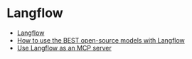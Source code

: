 # Langflow

- [Langflow](https://www.langflow.org/)
- [How to use the BEST open-source models with Langflow](https://www.youtube.com/watch?v=40QMt6sEwYc)
- [Use Langflow as an MCP server](https://docs.langflow.org/mcp-server)
